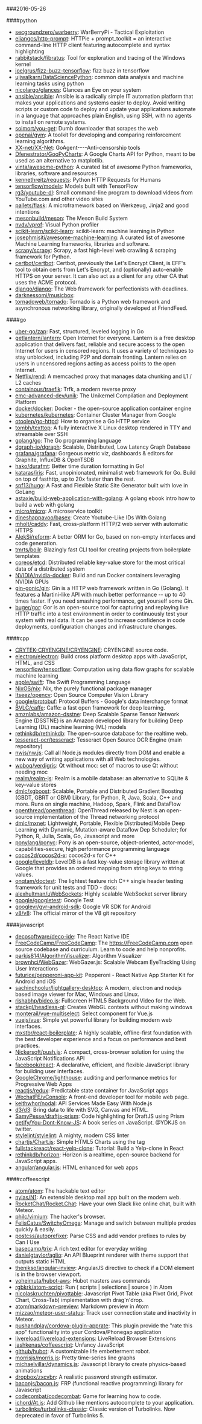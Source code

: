 ###2016-05-26

####python
* [secgroundzero/warberry](https://github.com/secgroundzero/warberry): WarBerryPi - Tactical Exploitation
* [eliangcs/http-prompt](https://github.com/eliangcs/http-prompt): HTTPie + prompt_toolkit = an interactive command-line HTTP client featuring autocomplete and syntax highlighting
* [rabbitstack/fibratus](https://github.com/rabbitstack/fibratus): Tool for exploration and tracing of the Windows kernel
* [joelgrus/fizz-buzz-tensorflow](https://github.com/joelgrus/fizz-buzz-tensorflow): fizz buzz in tensorflow
* [ujjwalkarn/DataSciencePython](https://github.com/ujjwalkarn/DataSciencePython): common data analysis and machine learning tasks using python
* [nicolargo/glances](https://github.com/nicolargo/glances): Glances an Eye on your system
* [ansible/ansible](https://github.com/ansible/ansible): Ansible is a radically simple IT automation platform that makes your applications and systems easier to deploy. Avoid writing scripts or custom code to deploy and update your applications automate in a language that approaches plain English, using SSH, with no agents to install on remote systems.
* [soimort/you-get](https://github.com/soimort/you-get):  Dumb downloader that scrapes the web
* [openai/gym](https://github.com/openai/gym): A toolkit for developing and comparing reinforcement learning algorithms.
* [XX-net/XX-Net](https://github.com/XX-net/XX-Net): GoAgent----Anti-censorship tools
* [Dfenestrator/GooPyCharts](https://github.com/Dfenestrator/GooPyCharts): A Google Charts API for Python, meant to be used as an alternative to matplotlib.
* [vinta/awesome-python](https://github.com/vinta/awesome-python): A curated list of awesome Python frameworks, libraries, software and resources
* [kennethreitz/requests](https://github.com/kennethreitz/requests): Python HTTP Requests for Humans
* [tensorflow/models](https://github.com/tensorflow/models): Models built with TensorFlow
* [rg3/youtube-dl](https://github.com/rg3/youtube-dl): Small command-line program to download videos from YouTube.com and other video sites
* [pallets/flask](https://github.com/pallets/flask): A microframework based on Werkzeug, Jinja2 and good intentions
* [mesonbuild/meson](https://github.com/mesonbuild/meson): The Meson Build System
* [nvdv/vprof](https://github.com/nvdv/vprof): Visual Python profiler
* [scikit-learn/scikit-learn](https://github.com/scikit-learn/scikit-learn): scikit-learn: machine learning in Python
* [josephmisiti/awesome-machine-learning](https://github.com/josephmisiti/awesome-machine-learning): A curated list of awesome Machine Learning frameworks, libraries and software.
* [scrapy/scrapy](https://github.com/scrapy/scrapy): Scrapy, a fast high-level web crawling & scraping framework for Python.
* [certbot/certbot](https://github.com/certbot/certbot): Certbot, previously the Let's Encrypt Client, is EFF's tool to obtain certs from Let's Encrypt, and (optionally) auto-enable HTTPS on your server. It can also act as a client for any other CA that uses the ACME protocol.
* [django/django](https://github.com/django/django): The Web framework for perfectionists with deadlines.
* [darknessomi/musicbox](https://github.com/darknessomi/musicbox): 
* [tornadoweb/tornado](https://github.com/tornadoweb/tornado): Tornado is a Python web framework and asynchronous networking library, originally developed at FriendFeed.

####go
* [uber-go/zap](https://github.com/uber-go/zap): Fast, structured, leveled logging in Go
* [getlantern/lantern](https://github.com/getlantern/lantern):  Open Internet for everyone. Lantern is a free desktop application that delivers fast, reliable and secure access to the open Internet for users in censored regions. It uses a variety of techniques to stay unblocked, including P2P and domain fronting. Lantern relies on users in uncensored regions acting as access points to the open Internet.
* [Netflix/rend](https://github.com/Netflix/rend): A memcached proxy that manages data chunking and L1 / L2 caches
* [containous/traefik](https://github.com/containous/traefik): Trfk, a modern reverse proxy
* [emc-advanced-dev/unik](https://github.com/emc-advanced-dev/unik): The Unikernel Compilation and Deployment Platform
* [docker/docker](https://github.com/docker/docker): Docker - the open-source application container engine
* [kubernetes/kubernetes](https://github.com/kubernetes/kubernetes): Container Cluster Manager from Google
* [otoolep/go-httpd](https://github.com/otoolep/go-httpd): How to organise a Go HTTP service
* [tombh/texttop](https://github.com/tombh/texttop): A fully interactive X Linux desktop rendered in TTY and streamable over SSH
* [golang/go](https://github.com/golang/go): The Go programming language
* [dgraph-io/dgraph](https://github.com/dgraph-io/dgraph): Scalable, Distributed, Low Latency Graph Database
* [grafana/grafana](https://github.com/grafana/grafana): Gorgeous metric viz, dashboards & editors for Graphite, InfluxDB & OpenTSDB
* [hako/durafmt](https://github.com/hako/durafmt):  Better time duration formatting in Go!
* [kataras/iris](https://github.com/kataras/iris): Fast, unopinionated, minimalist web framework for Go. Build on top of fasthttp, up to 20x faster than the rest.
* [spf13/hugo](https://github.com/spf13/hugo): A Fast and Flexible Static Site Generator built with love in GoLang
* [astaxie/build-web-application-with-golang](https://github.com/astaxie/build-web-application-with-golang): A golang ebook intro how to build a web with golang
* [micro/micro](https://github.com/micro/micro): A microservice toolkit
* [dineshappavoo/basex](https://github.com/dineshappavoo/basex): Create Youtube-Like IDs With Golang
* [mholt/caddy](https://github.com/mholt/caddy): Fast, cross-platform HTTP/2 web server with automatic HTTPS
* [AlekSi/reform](https://github.com/AlekSi/reform): A better ORM for Go, based on non-empty interfaces and code generation.
* [tmrts/boilr](https://github.com/tmrts/boilr):  Blazingly fast CLI tool for creating projects from boilerplate templates
* [coreos/etcd](https://github.com/coreos/etcd): Distributed reliable key-value store for the most critical data of a distributed system
* [NVIDIA/nvidia-docker](https://github.com/NVIDIA/nvidia-docker): Build and run Docker containers leveraging NVIDIA GPUs
* [gin-gonic/gin](https://github.com/gin-gonic/gin): Gin is a HTTP web framework written in Go (Golang). It features a Martini-like API with much better performance -- up to 40 times faster. If you need smashing performance, get yourself some Gin.
* [buger/gor](https://github.com/buger/gor): Gor is an open-source tool for capturing and replaying live HTTP traffic into a test environment in order to continuously test your system with real data. It can be used to increase confidence in code deployments, configuration changes and infrastructure changes.

####cpp
* [CRYTEK-CRYENGINE/CRYENGINE](https://github.com/CRYTEK-CRYENGINE/CRYENGINE): CRYENGINE source code.
* [electron/electron](https://github.com/electron/electron): Build cross platform desktop apps with JavaScript, HTML, and CSS
* [tensorflow/tensorflow](https://github.com/tensorflow/tensorflow): Computation using data flow graphs for scalable machine learning
* [apple/swift](https://github.com/apple/swift): The Swift Programming Language
* [NixOS/nix](https://github.com/NixOS/nix): Nix, the purely functional package manager
* [Itseez/opencv](https://github.com/Itseez/opencv): Open Source Computer Vision Library
* [google/protobuf](https://github.com/google/protobuf): Protocol Buffers - Google's data interchange format
* [BVLC/caffe](https://github.com/BVLC/caffe): Caffe: a fast open framework for deep learning.
* [amznlabs/amazon-dsstne](https://github.com/amznlabs/amazon-dsstne): Deep Scalable Sparse Tensor Network Engine (DSSTNE) is an Amazon developed library for building Deep Learning (DL) machine learning (ML) models
* [rethinkdb/rethinkdb](https://github.com/rethinkdb/rethinkdb): The open-source database for the realtime web.
* [tesseract-ocr/tesseract](https://github.com/tesseract-ocr/tesseract): Tesseract Open Source OCR Engine (main repository)
* [nwjs/nw.js](https://github.com/nwjs/nw.js): Call all Node.js modules directly from DOM and enable a new way of writing applications with all Web technologies.
* [woboq/verdigris](https://github.com/woboq/verdigris): Qt without moc: set of macros to use Qt without needing moc
* [realm/realm-js](https://github.com/realm/realm-js): Realm is a mobile database: an alternative to SQLite & key-value stores
* [dmlc/xgboost](https://github.com/dmlc/xgboost): Scalable, Portable and Distributed Gradient Boosting (GBDT, GBRT or GBM) Library, for Python, R, Java, Scala, C++ and more. Runs on single machine, Hadoop, Spark, Flink and DataFlow
* [openthread/openthread](https://github.com/openthread/openthread): OpenThread released by Nest is an open-source implementation of the Thread networking protocol
* [dmlc/mxnet](https://github.com/dmlc/mxnet): Lightweight, Portable, Flexible Distributed/Mobile Deep Learning with Dynamic, Mutation-aware Dataflow Dep Scheduler; for Python, R, Julia, Scala, Go, Javascript and more
* [ponylang/ponyc](https://github.com/ponylang/ponyc): Pony is an open-source, object-oriented, actor-model, capabilities-secure, high performance programming language
* [cocos2d/cocos2d-x](https://github.com/cocos2d/cocos2d-x): cocos2d-x for C++
* [google/leveldb](https://github.com/google/leveldb): LevelDB is a fast key-value storage library written at Google that provides an ordered mapping from string keys to string values.
* [onqtam/doctest](https://github.com/onqtam/doctest): The lightest feature rich C++ single header testing framework for unit tests and TDD - docs:
* [alexhultman/uWebSockets](https://github.com/alexhultman/uWebSockets): Highly scalable WebSocket server library
* [google/googletest](https://github.com/google/googletest): Google Test
* [googlevr/gvr-android-sdk](https://github.com/googlevr/gvr-android-sdk): Google VR SDK for Android
* [v8/v8](https://github.com/v8/v8): The official mirror of the V8 git repository

####javascript
* [decosoftware/deco-ide](https://github.com/decosoftware/deco-ide): The React Native IDE
* [FreeCodeCamp/FreeCodeCamp](https://github.com/FreeCodeCamp/FreeCodeCamp): The https://FreeCodeCamp.com open source codebase and curriculum. Learn to code and help nonprofits.
* [parkjs814/AlgorithmVisualizer](https://github.com/parkjs814/AlgorithmVisualizer): Algorithm Visualizer
* [brownhci/WebGazer](https://github.com/brownhci/WebGazer): WebGazer.js: Scalable Webcam EyeTracking Using User Interactions
* [futurice/pepperoni-app-kit](https://github.com/futurice/pepperoni-app-kit): Pepperoni - React Native App Starter Kit for Android and iOS
* [sachinchoolur/lightgallery-desktop](https://github.com/sachinchoolur/lightgallery-desktop): A modern, electron and nodejs based image viewer for Mac, Windows and Linux.
* [rishabhp/bideo.js](https://github.com/rishabhp/bideo.js): Fullscreen HTML5 Background Video for the Web.
* [stackgl/headless-gl](https://github.com/stackgl/headless-gl): Creates WebGL contexts without making windows
* [monterail/vue-multiselect](https://github.com/monterail/vue-multiselect): Select component for Vue.js
* [vuejs/vue](https://github.com/vuejs/vue): Simple yet powerful library for building modern web interfaces.
* [mxstbr/react-boilerplate](https://github.com/mxstbr/react-boilerplate):  A highly scalable, offline-first foundation with the best developer experience and a focus on performance and best practices.
* [Nickersoft/push.js](https://github.com/Nickersoft/push.js): A compact, cross-browser solution for using the JavaScript Notifications API
* [facebook/react](https://github.com/facebook/react): A declarative, efficient, and flexible JavaScript library for building user interfaces.
* [GoogleChrome/lighthouse](https://github.com/GoogleChrome/lighthouse): auditing and performance metrics for Progressive Web Apps
* [reactjs/redux](https://github.com/reactjs/redux): Predictable state container for JavaScript apps
* [WechatFE/vConsole](https://github.com/WechatFE/vConsole): A front-end developer tool for mobile web page.
* [keithwhor/nodal](https://github.com/keithwhor/nodal): API Services Made Easy With Node.js
* [d3/d3](https://github.com/d3/d3): Bring data to life with SVG, Canvas and HTML. 
* [SamyPesse/draftjs-prism](https://github.com/SamyPesse/draftjs-prism): Code highlighting for DraftJS using Prism
* [getify/You-Dont-Know-JS](https://github.com/getify/You-Dont-Know-JS): A book series on JavaScript. @YDKJS on twitter.
* [stylelint/stylelint](https://github.com/stylelint/stylelint): A mighty, modern CSS linter
* [chartjs/Chart.js](https://github.com/chartjs/Chart.js): Simple HTML5 Charts using the <canvas> tag
* [fullstackreact/react-yelp-clone](https://github.com/fullstackreact/react-yelp-clone): Tutorial: Build a Yelp-clone in React
* [rethinkdb/horizon](https://github.com/rethinkdb/horizon): Horizon is a realtime, open-source backend for JavaScript apps.
* [angular/angular.js](https://github.com/angular/angular.js): HTML enhanced for web apps

####coffeescript
* [atom/atom](https://github.com/atom/atom): The hackable text editor
* [nylas/N1](https://github.com/nylas/N1):  An extensible desktop mail app built on the modern web.
* [RocketChat/Rocket.Chat](https://github.com/RocketChat/Rocket.Chat): Have your own Slack like online chat, built with Meteor.
* [philc/vimium](https://github.com/philc/vimium): The hacker's browser.
* [FelisCatus/SwitchyOmega](https://github.com/FelisCatus/SwitchyOmega): Manage and switch between multiple proxies quickly & easily.
* [postcss/autoprefixer](https://github.com/postcss/autoprefixer): Parse CSS and add vendor prefixes to rules by Can I Use
* [basecamp/trix](https://github.com/basecamp/trix): A rich text editor for everyday writing
* [danielgtaylor/aglio](https://github.com/danielgtaylor/aglio): An API Blueprint renderer with theme support that outputs static HTML
* [thenikso/angular-inview](https://github.com/thenikso/angular-inview): AngularJS directive to check if a DOM element is in the browser viewport.
* [yoheimuta/hubot-aws](https://github.com/yoheimuta/hubot-aws): Hubot masters aws commands
* [rgbkrk/atom-script](https://github.com/rgbkrk/atom-script):  Run ( scripts | selections | source ) in Atom
* [nicolaskruchten/pivottable](https://github.com/nicolaskruchten/pivottable): Javascript Pivot Table (aka Pivot Grid, Pivot Chart, Cross-Tab) implementation with drag'n'drop.
* [atom/markdown-preview](https://github.com/atom/markdown-preview): Markdown preview in Atom
* [mizzao/meteor-user-status](https://github.com/mizzao/meteor-user-status): Track user connection state and inactivity in Meteor.
* [pushandplay/cordova-plugin-apprate](https://github.com/pushandplay/cordova-plugin-apprate): This plugin provide the "rate this app" functionality into your Cordova/Phonegap application
* [livereload/livereload-extensions](https://github.com/livereload/livereload-extensions): LiveReload Browser Extensions
* [jashkenas/coffeescript](https://github.com/jashkenas/coffeescript): Unfancy JavaScript
* [github/hubot](https://github.com/github/hubot): A customizable life embetterment robot.
* [morrisjs/morris.js](https://github.com/morrisjs/morris.js): Pretty time-series line graphs
* [michaelvillar/dynamics.js](https://github.com/michaelvillar/dynamics.js): Javascript library to create physics-based animations
* [dropbox/zxcvbn](https://github.com/dropbox/zxcvbn): A realistic password strength estimator.
* [baconjs/bacon.js](https://github.com/baconjs/bacon.js): FRP (functional reactive programming) library for Javascript
* [codecombat/codecombat](https://github.com/codecombat/codecombat): Game for learning how to code.
* [ichord/At.js](https://github.com/ichord/At.js): Add Github like mentions autocomplete to your application.
* [turbolinks/turbolinks-classic](https://github.com/turbolinks/turbolinks-classic): Classic version of Turbolinks. Now deprecated in favor of Turbolinks 5.
